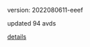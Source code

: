 version: 2022080611-eeef

updated 94 avds

[details](https://github.com/0x74f917491bfa7ebfa379/ali_avd_db/blob/master/change_log/2022/08/06/11/eeef.txt)